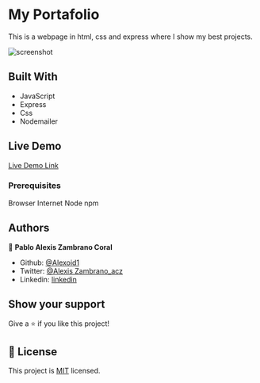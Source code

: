 # My Portafolio
This is a webpage in html, css and express where I show my best projects.

![screenshot](./images/screen.png)


## Built With

- JavaScript
- Express
- Css
- Nodemailer


## Live Demo
[Live Demo Link]()
 

### Prerequisites

Browser
Internet
Node
npm


## Authors

👤 **Pablo Alexis Zambrano Coral**
- Github: [@Alexoid1](https://github.com/Alexoid1)
- Twitter: [@Alexis Zambrano_acz](https://twitter.com/pablo_acz)
- Linkedin: [linkedin](https://www.linkedin.com/in/pablo-alexis-zambrano-coral-7a614a189/)


## Show your support

Give a ⭐️ if you like this project!


## 📝 License

This project is [MIT]() licensed.
